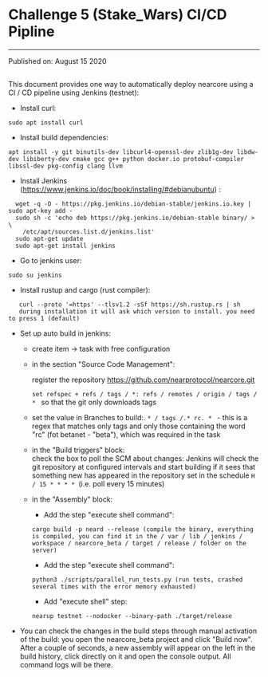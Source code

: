 # Challenge 5 (Stake_Wars) CI/CD Pipline
----------------------------------------
Published on: August 15 2020
## 

This document provides one way to automatically deploy nearcore using a CI / CD pipeline using Jenkins (testnet):

* Install curl:

 ``` 
 sudo apt install curl 
 ```


* Install build dependencies:
 ``` 
 apt install -y git binutils-dev libcurl4-openssl-dev zlib1g-dev libdw-dev libiberty-dev cmake gcc g++ python docker.io protobuf-compiler libssl-dev pkg-config clang llvm
 ``` 
* Install  Jenkins (https://www.jenkins.io/doc/book/installing/#debianubuntu) :
 ``` 
   wget -q -O - https://pkg.jenkins.io/debian-stable/jenkins.io.key | sudo apt-key add -
   sudo sh -c 'echo deb https://pkg.jenkins.io/debian-stable binary/ > \
     /etc/apt/sources.list.d/jenkins.list'
   sudo apt-get update
   sudo apt-get install jenkins
 ``` 

* Go to jenkins user:
 ```
 sudo su jenkins
```

* Install rustup and cargo (rust compiler):
```
   curl --proto '=https' --tlsv1.2 -sSf https://sh.rustup.rs | sh
   during installation it will ask which version to install. you need to press 1 (default)
```
* Set up auto build in jenkins:

   * create item -> task with free configuration
   
   * in the section "Source Code Management":
   
     register the repository https://github.com/nearprotocol/nearcore.git
     
     ```set refspec + refs / tags / *: refs / remotes / origin / tags / * ``` so that the git only downloads tags
     
   * set the value in Branches to build:. ```* / tags /.* rc. * ``` - this is a regex that matches only tags and only those containing the word "rc" (fot betanet - "beta"), which was required in the task
     
   * in the "Build triggers" block:   
      check the box to poll the SCM about changes: Jenkins will check the git repository at configured intervals and start building if it sees that something new has appeared in the repository
      set in the schedule ```H / 15 * * * * ```(i.e. poll every 15 minutes)
   * in the "Assembly" block:
   
   
     * Add the step "execute shell command":
     
     ```
     cargo build -p neard --release (compile the binary, everything is compiled, you can find it in the / var / lib / jenkins / workspace / nearcore_beta / target / release / folder on the server)
     ```
     * Add the step "execute shell command": 
     
     ```
     python3 ./scripts/parallel_run_tests.py (run tests, crashed several times with the error memory exhausted)
     ```
     * Add "execute shell" step: 
     
     ```
     nearup testnet --nodocker --binary-path ./target/release
     ```
* You can check the changes in the build steps through manual activation of the build: you open the nearcore_beta project and click "Build now". After a couple of seconds, a new assembly will appear on the left in the build history, click directly on it and open the console output. All command logs will be there.



